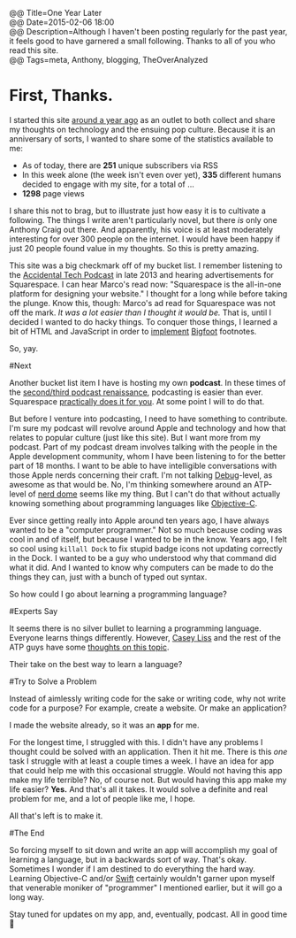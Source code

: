 @@ Title=One Year Later  
@@ Date=2015-02-06 18:00  
@@ Description=Although I haven't been posting regularly for the past year, it feels good to have garnered a small following. Thanks to all of you who read this site.  
@@ Tags=meta, Anthony, blogging, TheOverAnalyzed    

# First, Thanks.

I started this site [around a year ago](@@SiteRoot@@/2014/2/2/first-post-ever) as an outlet to both collect and share my thoughts on technology and the ensuing pop culture. Because it is an anniversary of sorts, I wanted to share some of the statistics available to me:

* As of today, there are **251** unique subscribers via RSS
* In this week alone (the week isn't even over yet), **335** different humans decided to engage with my site, for a total of ...
* **1298** page views

I share this not to brag, but to illustrate just how easy it is to cultivate a following. The things I write aren't particularly novel, but there *is* only one Anthony Craig out there. And apparently, his voice is at least moderately interesting for over 300 people on the internet. I would have been happy if just 20 people found value in my thoughts. So this is pretty amazing.

This site was a big checkmark off of my bucket list. I remember listening to the [Accidental Tech Podcast](http://atp.fm) in late 2013 and hearing advertisements for Squarespace. I can hear Marco's read now: "Squarespace is the all-in-one platform for designing your website." I thought for a long while before taking the plunge. Know this, though: Marco's ad read for Squarespace was not off the mark. *It was a lot easier than I thought it would be.* That is, until I decided I wanted to do hacky things. To conquer those things, I learned a bit of HTML and JavaScript in order to [implement](http://@@SiteRoot@@/2015/1/31/bigfoot-footnotes-in-squarespace) [Bigfoot](http://www.bigfootjs.com) footnotes. 

So, yay.

#Next

Another bucket list item I have is hosting my own **podcast**. In these times of the [second/third podcast renaissance](@@SiteRoot@@/2014/12/23/serial), podcasting is easier than ever. Squarespace [practically does it for you](http://help.squarespace.com/guides/podcasting-with-squarespace). At some point I will to do that.

But before I venture into podcasting, I need to have something to contribute. I'm sure my podcast will revolve around Apple and technology and how that relates to popular culture (just like this site). But I want more from my podcast. Part of my podcast dream involves talking with the people in the Apple development community, whom I have been listening to for the better part of 18 months.
I want to be able to have intelligible conversations with those Apple nerds concerning their craft. I'm not talking [Debug](http://www.imore.com/debug)-level, as awesome as that would be. No, I'm thinking somewhere around an ATP-level of [nerd dome](http://www.urbandictionary.com/define.php?term=nerd+dome&defid=1935462) seems like my thing. But I can't do that without actually knowing something about programming languages like [Objective-C](https://en.wikipedia.org/wiki/Objective-C). 

Ever since getting really into Apple around ten years ago, I have always wanted to be a "computer programmer." Not so much because coding was cool in and of itself, but because I wanted to be in the know. Years ago, I felt so cool using `killall Dock` to fix stupid badge icons not updating correctly in the Dock. I wanted to be a guy who understood why that command did what it did. And I wanted to know why computers can be made to do the things they can, just with a bunch of typed out syntax. 

So how could I go about learning a programming language? 

#Experts Say

It seems there is no silver bullet to learning a programming language. Everyone learns things differently. However,  [Casey Liss](http://www.caseyliss.com/2014/6/9/how-do-i-start-programming) and the rest of the ATP guys have some [thoughts on this topic](http://atp.fm/episodes/102). 

Their take on the best way to learn a language? 

#Try to Solve a Problem

Instead of aimlessly writing code for the sake or writing code, why not write code for a purpose? For example, create a website. Or make an application?

I made the website already, so it was an **app** for me. 

For the longest time, I struggled with this. I didn't have any problems I thought could be solved with an application. Then it hit me. There is this *one* task I struggle with at least a couple times a week. I have an idea for app that could help me with this occasional struggle. Would not having this app make my life terrible? No, of course not. But would having this app make my life easier? **Yes.** And that's all it takes. It would solve a definite and real problem for me, and a lot of people like me, I hope. 

All that's left is to make it. 

#The End

So forcing myself to sit down and write an app will accomplish my goal of learning a language, but in a backwards sort of way. That's okay. Sometimes I wonder if I am destined to do everything the hard way. Learning Objective-C and/or [Swift](https://en.wikipedia.org/wiki/Swift_(programming_language)) certainly wouldn't garner upon myself that venerable moniker of "programmer" I mentioned earlier, but it will go a long way. 

Stay tuned for updates on my app, and, eventually, podcast. All in good time 🐺